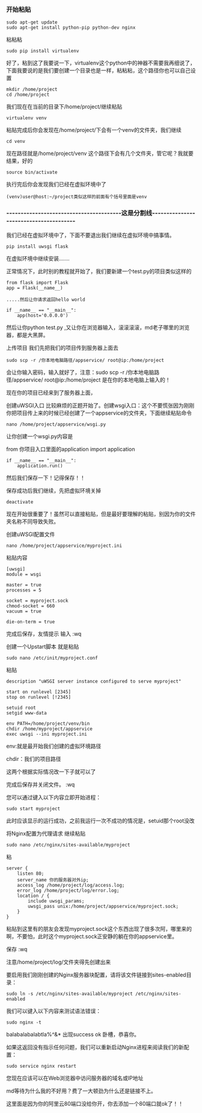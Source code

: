 ### 开始粘贴
```
sudo apt-get update 
sudo apt-get install python-pip python-dev nginx
```

粘粘粘
```
sudo pip install virtualenv
```
好了，粘到这了我要说一下，virtualenv这个python中的神器不需要我再细说了，下面我要说的是我们要创建一个目录也是一样，粘粘粘，这个路径你也可以自己设置
```
mkdir /home/project
cd /home/project
```
我们现在在当前的目录下/home/project/继续粘贴
```
virtualenv venv
```
粘贴完成后你会发现在/home/project/下会有一个venv的文件夹，我们继续
```
cd venv
```
现在路径就是/home/project/venv 这个路径下会有几个文件夹，管它呢？我就要结果，好的
```
source bin/activate
```
执行完后你会发现我们已经在虚拟环境中了
```
(venv)user@host:~/project类似这样的前面有个括号里面是venv
```
### ----------------------------------------这是分割线---------------------------------------

我们已经在虚拟环境中了，下面不要退出我们继续在虚拟环境中搞事情。
```
pip install uwsgi flask
```
在虚拟环境中继续安装.......

正常情况下，此时别的教程就开始了，我们要新建一个test.py的项目类似这样的
```
from flask import Flask
app = Flask(__name__)

.....然后让你请求返回hello world

if __name__ == "__main__":
    app(host='0.0.0.0')
```
然后让你python test.py ,又让你在浏览器输入，滚滚滚滚，md老子哪里的浏览器，都是大黑屏。

上传项目
我们先把我们的项目传到服务器上面去
```
sudo scp -r /你本地电脑路径/appservice/ root@ip:/home/project
```
会让你输入密码，输入就好了，注意：sudo scp -r /你本地电脑路径/appservice/ root@ip:/home/project 是在你的本地电脑上输入的！

现在你的项目已经来到了服务器上面，

创建uWSGI入口
比较麻烦的正题开始了。创建wsgi入口：这个不要慌张因为刚刚你把项目传上来的时候已经创建了一个appservice的文件夹，下面继续粘贴命令
```
nano /home/project/appservice/wsgi.py
```
让你创建一个wsgi.py内容是

from 你项目入口里面的application import application
```
if __name__ == "__main__":
    application.run()
```
然后我们保存一下！记得保存！！

保存成功后我们继续，先把虚拟环境关掉
```
deactivate
```
现在开始很重要了！虽然可以直接粘贴，但是最好要理解的粘贴，别因为你的文件夹名称不同导致失败。

创建uWSGI配置文件
```
nano /home/project/appservice/myproject.ini
```
粘贴内容
```
[uwsgi]
module = wsgi

master = true
processes = 5

socket = myproject.sock
chmod-socket = 660
vacuum = true

die-on-term = true
```
完成后保存，友情提示 输入 :wq

创建一个Upstart脚本
就是粘贴
```
sudo nano /etc/init/myproject.conf
```
粘贴
```
description "uWSGI server instance configured to serve myproject"

start on runlevel [2345]
stop on runlevel [!2345]

setuid root
setgid www-data

env PATH=/home/project/venv/bin           
chdir /home/myproject/appservice
exec uwsgi --ini myproject.ini
```
env:就是最开始我们创建的虚拟环境路径

chdir：我们的项目路径

这两个根据实际情况改一下子就可以了

完成后保存并关闭文件。 :wq

您可以通过键入以下内容立即开始进程：
```
sudo start myproject
```
此时应该显示的运行成功，之前我运行一次不成功的情况是，setuid那个root没改

将Nginx配置为代理请求
继续粘贴
```
sudo nano /etc/nginx/sites-available/myproject
```
粘
```
server {
    listen 80;
    server_name 你的服务器对外ip;
    access_log /home/project/log/access.log;
    error_log /home/project/log/error.log;
    location / {
        include uwsgi_params;
        uwsgi_pass unix:/home/project/appservice/myproject.sock;
    }
}
```
粘贴到这里有的朋友会发现myproject.sock这个东西出现了很多次阿，哪里来的啊，不要怕，此时这个myproject.sock正安静的躺在你的appservice里。

保存 :wq

注意/home/project/log/文件夹得先创建出来



要启用我们刚刚创建的Nginx服务器块配置，请将该文件链接到sites-enabled目录：
```
sudo ln -s /etc/nginx/sites-available/myproject /etc/nginx/sites-enabled
```
我们可以键入以下内容来测试语法错误：
```
sudo nginx -t
```
balabalabalabtla%^&$%$* 出现success ok 卧槽，恭喜你。

如果这返回没有指示任何问题，我们可以重新启动Nginx进程来阅读我们的新配置：
```
sudo service nginx restart
```
您现在应该可以在Web浏览器中访问服务器的域名或IP地址

md等待为什么我的不好用？费了一大顿劲为什么还是链接不上。

这里面是因为你的阿里云80端口没给你开，你去添加一个80端口就ok了！！
